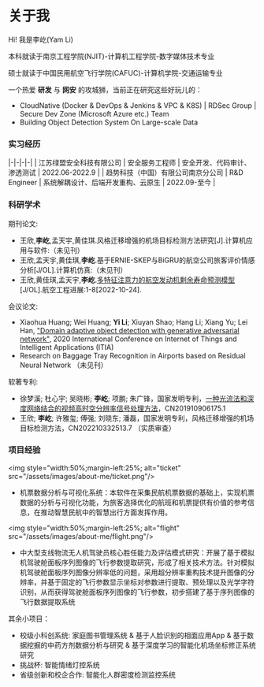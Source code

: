 # 关于我

Hi! 我是李屹(Yam Li)

本科就读于南京工程学院(NJIT)-计算机工程学院-数字媒体技术专业

硕士就读于中国民用航空飞行学院(CAFUC)-计算机学院-交通运输专业

一个热爱 **研发** 与 **网安** 的攻城狮，当前正在研究这些好玩儿的：

- CloudNative (Docker & DevOps & Jenkins & VPC & K8S) | RDSec Group | Secure Dev Zone (Microsoft Azure etc.) Team
- Building Object Detection System On Large-scale Data


### 实习经历

|-|-|-|-|
| 江苏绿盟安全科技有限公司 | 安全服务工程师 | 安全开发、代码审计、渗透测试 | 2022.06-2022.9 |
| 趋势科技（中国）有限公司南京分公司 | R&D Engineer | 系统解耦设计、后端开发重构、云原生 | 2022.09-至今 |

### 科研学术

期刊论文:

- 王欣,**李屹**,孟天宇,黄佳琪.风格迁移增强的机场目标检测方法研究[J].计算机应用与软件:（未见刊）
- 王欣,孟天宇,黄佳琪,**李屹**.基于ERNIE-SKEP与BiGRU的航空公司旅客评价情感分析[J/OL].计算机仿真:（未见刊）
- 王欣,黄佳琪,孟天宇,**李屹**.[多特征注意力的航空发动机剩余寿命预测模型](http://hkgcjz.cnjournals.com/hkgcjz/article/abstract/2022098)[J/OL].航空工程进展:1-8[2022-10-24].

会议论文:

- Xiaohua Huang; Wei Huang; **Yi Li**; Xiuyan Shao; Hang Li; Xiang Yu; Lei Han, ["Domain adaptive object detection with generative adversarial network"](https://ieeexplore.ieee.org/document/9312304), 2020 International Conference on Internet of Things and Intelligent Applications (ITIA)
- Research on Baggage Tray Recognition in Airports based on Residual Neural Network （未见刊）

软著专利:

- 徐梦溪; 杜心宇; 吴晓彬; **李屹**; 项鹏; 朱广锋，国家发明专利，[一种光流法和深度网络结合的视频高时空分辨率信号处理方法](https://xueshu.baidu.com/usercenter/paper/show?paperid=1u6u0220285v0x20wb7f0a00jv087515&site=xueshu_se)，CN201910906175.1
- 王欣; **李屹**; 许雅玺; 傅强; 刘晓东; 潘磊，国家发明专利，风格迁移增强的机场目标检测方法，CN202210332513.7 （实质审查）

### 项目经验


<img style="width:50%;margin-left:25%; alt="ticket" src="/assets/images/about-me/ticket.png"/>

- 机票数据分析与可视化系统：本软件在采集民航机票数据的基础上，实现机票数据的分析与可视化功能，为旅客选择优化的航班和机票提供有价值的参考信息，在推动智慧民航中的智慧出行方面发挥作用。


<img style="width:50%;margin-left:25%; alt="flight" src="/assets/images/about-me/flight.png"/>

- 中大型支线物流无人机驾驶员核心胜任能力及评估模式研究：开展了基于模拟机驾驶舱面板序列图像的飞行参数提取研究，形成了相关技术方法。针对模拟机驾驶舱面板序列图像分辨率低的问题，采用超分辨率重构技术提升图像的分辨率，并基于固定的飞行参数显示坐标对参数进行提取、预处理以及光学字符识别，从而获得驾驶舱面板序列图像的飞行参数，初步搭建了基于序列图像的飞行数据提取系统


其余小项目：

- 校级小科创系统: 家庭图书管理系统 & 基于人脸识别的相面应用App & 基于数据挖掘的中药方剂数据分析与研究 & 基于深度学习的智能化机场坐标修正系统研究
- 挑战杯: 智能情绪灯控系统
- 省级创新和校企合作: 智能化人群密度检测监控系统

